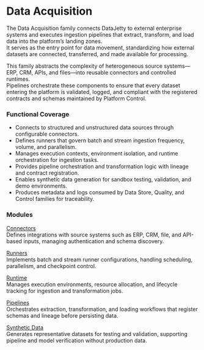 # Data Acquisition

The Data Acquisition family connects DataJetty to external enterprise systems and executes ingestion pipelines that extract, transform, and load data into the platform’s landing zones.  
It serves as the entry point for data movement, standardizing how external datasets are connected, transferred, and made available for processing.

This family abstracts the complexity of heterogeneous source systems—ERP, CRM, APIs, and files—into reusable connectors and controlled runtimes.  
Pipelines orchestrate these components to ensure that every dataset entering the platform is validated, logged, and compliant with the registered contracts and schemas maintained by Platform Control.

### Functional Coverage

- Connects to structured and unstructured data sources through configurable connectors.  
- Defines runners that govern batch and stream ingestion frequency, volume, and parallelism.  
- Manages execution contexts, environment isolation, and runtime orchestration for ingestion tasks.  
- Provides pipeline orchestration and transformation logic with lineage and contract registration.  
- Enables synthetic data generation for sandbox testing, validation, and demo environments.  
- Produces metadata and logs consumed by Data Store, Quality, and Control families for traceability.

### Modules

[Connectors](connectors/index.md)  
Defines integrations with source systems such as ERP, CRM, file, and API-based inputs, managing authentication and schema discovery.

[Runners](runners/index.md)  
Implements batch and stream runner configurations, handling scheduling, parallelism, and checkpoint control.

[Runtime](runtime/index.md)  
Manages execution environments, resource allocation, and lifecycle tracking for ingestion and transformation jobs.

[Pipelines](pipelines/index.md)  
Orchestrates extraction, transformation, and loading workflows that register schemas and lineage before persisting data.

[Synthetic Data](synthetic-data/index.md)  
Generates representative datasets for testing and validation, supporting pipeline and model verification without production data.
